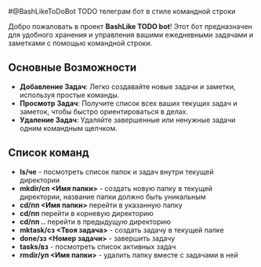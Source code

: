 #@BashLikeToDoBot TODO телеграм бот в стиле командной строки

Добро пожаловать в проект **BashLike TODO bot**! Этот бот предназначен для удобного хранения и управления вашими ежедневными задачами и заметками с помощью командной строки.

## Основные Возможности

- **Добавление Задач**: Легко создавайте новые задачи и заметки, используя простые команды.
- **Просмотр Задач**: Получите список всех ваших текущих задач и заметок, чтобы быстро ориентироваться в делах.
- **Удаление Задач**: Удаляйте завершенные или ненужные задачи одним командным щелчком.


## Список команд
- **ls/че** - посмотреть список папок и задач внутри текущей директории
- **mkdir/сп <Имя папки>** - создать новую папку в текущей директории, название папки должно быть уникальным
- **cd/пп <Имя папки>** перейти в указанную папку 
- **cd/пп** перейти в корневую директорию 
- **cd/пп ..** перейти в предыдущую директорию 
- **mktask/сз <Твоя задача>** - создать задачу в текущей папке
- **done/зз <Номер задачи>** - завершить задачу
- **tasks/вз** - посмотреть список активных задач
- **rmdir/уп <Имя папки>** - удалить папку вместе с задачами в ней
